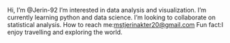 Hi, I’m @Jerin-92
I’m interested in data analysis and visualization.
I’m currently learning python and data science.
I’m looking to collaborate on statistical analysis.
How to reach me:mstjerinakter20@gmail.com
Fun fact:I enjoy travelling and exploring the world.

<!---
Jerin-92/Jerin-92 is a ✨ special ✨ repository because its `README.md` (this file) appears on your GitHub profile.
You can click the Preview link to take a look at your changes.
--->
